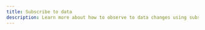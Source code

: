 ```yaml
---
title: Subscribe to data
description: Learn more about how to observe to data changes using subscriptions in Amplify.
---
```


<inline-fragment platform="ios" src="~/lib/graphqlapi/fragments/ios/subscribe-data.md"></inline-fragment>
<inline-fragment platform="android" src="~/lib/graphqlapi/fragments/android/subscribe-data.md"></inline-fragment>
<inline-fragment platform="js" src="~/lib/graphqlapi/fragments/js/subscribe-data.md"></inline-fragment>
<inline-fragment platform="flutter" src="~/lib/graphqlapi/fragments/flutter/subscribe-data.md"></inline-fragment>

